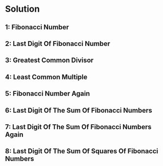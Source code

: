 # Solution
## 1: Fibonacci Number
## 2: Last Digit Of Fibonacci Number
## 3: Greatest Common Divisor
## 4: Least Common Multiple
## 5: Fibonacci Number Again
## 6: Last Digit Of The Sum Of Fibonacci Numbers
## 7: Last Digit Of The Sum Of Fibonacci Numbers Again
## 8: Last Digit Of The Sum Of Squares Of Fibonacci Numbers
